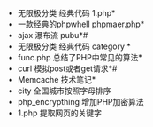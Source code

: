 * 无限极分类 经典代码 1.php*
* 一款经典的phpwhell  phpmaer.php*
* ajax 瀑布流 pubu*#
* 无限极分类 经典代码 category *
* func.php 总结了PHP中常见的算法*
* curl 模拟post或者get请求*#
* Memcache 技术笔记*
* city 全国城市按照字母排序
* php_encrypthing 增加PHP加密算法
* 1.php  提取网页的关键字
